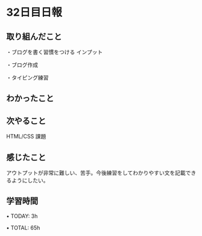 # 32日目日報

## 取り組んだこと
・ブログを書く習慣をつける インプット

・ブログ作成

・タイピング練習

## わかったこと

## 次やること
HTML/CSS 課題

## 感じたこと
アウトプットが非常に難しい、苦手。今後練習をしてわかりやすい文を記載できるようにしたい。

## 学習時間
• TODAY: 3h

• TOTAL: 65h
